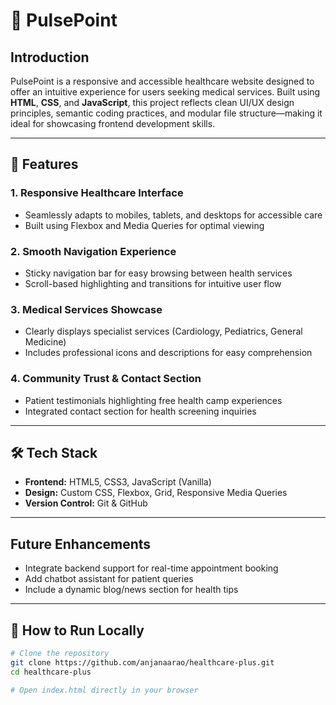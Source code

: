# 🏥 PulsePoint

## Introduction

PulsePoint is a responsive and accessible healthcare website designed to offer an intuitive experience for users seeking medical services. Built using **HTML**, **CSS**, and **JavaScript**, this project reflects clean UI/UX design principles, semantic coding practices, and modular file structure—making it ideal for showcasing frontend development skills.

---

## 🔧 Features

### 1. Responsive Healthcare Interface
* Seamlessly adapts to mobiles, tablets, and desktops for accessible care
* Built using Flexbox and Media Queries for optimal viewing

### 2. Smooth Navigation Experience
* Sticky navigation bar for easy browsing between health services
* Scroll-based highlighting and transitions for intuitive user flow

### 3. Medical Services Showcase
* Clearly displays specialist services (Cardiology, Pediatrics, General Medicine)
* Includes professional icons and descriptions for easy comprehension

### 4. Community Trust & Contact Section
* Patient testimonials highlighting free health camp experiences
* Integrated contact section for health screening inquiries 

---

## 🛠️ Tech Stack

- **Frontend:** HTML5, CSS3, JavaScript (Vanilla)
- **Design:** Custom CSS, Flexbox, Grid, Responsive Media Queries
- **Version Control:** Git & GitHub

---

## Future Enhancements

* Integrate backend support for real-time appointment booking
* Add chatbot assistant for patient queries
* Include a dynamic blog/news section for health tips

---

## 🚀 How to Run Locally

```bash
# Clone the repository
git clone https://github.com/anjanaarao/healthcare-plus.git
cd healthcare-plus

# Open index.html directly in your browser
